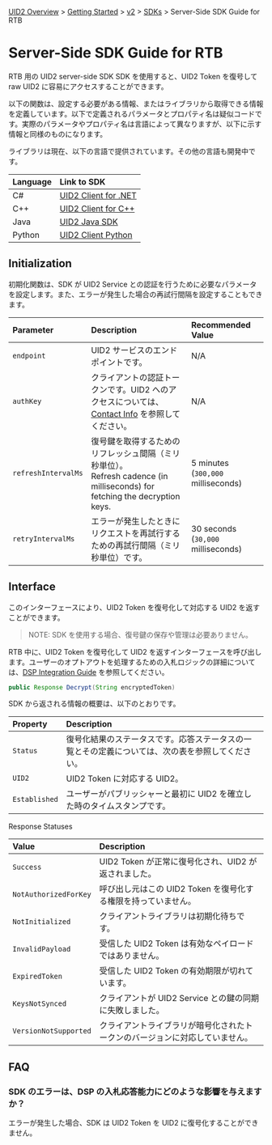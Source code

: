 [UID2 Overview](../../../README.md) > [Getting Started](../../getting-started.md) > [v2](../summary-doc-v2.md) > [SDKs](summary-sdks.md) > Server-Side SDK Guide for RTB

# Server-Side SDK Guide for RTB

RTB 用の UID2 server-side SDK SDK を使用すると、UID2 Token を復号して raw UID2 に容易にアクセスすることができます。

以下の関数は、設定する必要がある情報、またはライブラリから取得できる情報を定義しています。以下で定義されるパラメータとプロパティ名は疑似コードです。実際のパラメータやプロパティ名は言語によって異なりますが、以下に示す情報と同様のものになります。

ライブラリは現在、以下の言語で提供されています。その他の言語も開発中です。

| Language | Link to SDK                                                                                  |
| :------- | :------------------------------------------------------------------------------------------- |
| C#       | [UID2 Client for .NET](https://github.com/IABTechLab/uid2-client-net/blob/master/README.md)  |
| C++      | [UID2 Client for C++](https://github.com/IABTechLab/uid2-client-cpp11/blob/master/README.md) |
| Java     | [UID2 Java SDK](https://github.com/IABTechLab/uid2-client-java/blob/master/README.md)        |
| Python   | [UID2 Client Python](https://github.com/IABTechLab/uid2-client-python/blob/master/README.md) |

## Initialization

初期化関数は、SDK が UID2 Service との認証を行うために必要なパラメータを設定します。また、エラーが発生した場合の再試行間隔を設定することもできます。

| Parameter           | Description                                                                                                                             | Recommended Value                  |
| :------------------ | :-------------------------------------------------------------------------------------------------------------------------------------- | :--------------------------------- |
| `endpoint`          | UID2 サービスのエンドポイントです。                                                                                                     | N/A                                |
| `authKey`           | クライアントの認証トークンです。UID2 へのアクセスについては、[Contact Info](../../getting-started.md#contact-info) を参照してください。 | N/A                                |
| `refreshIntervalMs` | 復号鍵を取得するためのリフレッシュ間隔（ミリ秒単位）。<br>Refresh cadence (in milliseconds) for fetching the decryption keys.           | 5 minutes (`300,000` milliseconds) |
| `retryIntervalMs`   | エラーが発生したときにリクエストを再試行するための再試行間隔（ミリ秒単位）です。                                                        | 30 seconds (`30,000` milliseconds) |

## Interface

このインターフェースにより、UID2 Token を復号化して対応する UID2 を返すことができます。

> NOTE: SDK を使用する場合、復号鍵の保存や管理は必要ありません。

RTB 中に、UID2 Token を復号化して UID2 を返すインターフェースを呼び出します。ユーザーのオプトアウトを処理するための入札ロジックの詳細については、[DSP Integration Guide](../guides/dsp-guide.md) を参照してください。

```java
public Response Decrypt(String encryptedToken)
```

SDK から返される情報の概要は、以下のとおりです。

| Property      | Description                                                                                      |
| :------------ | :----------------------------------------------------------------------------------------------- |
| `Status`      | 復号化結果のステータスです。応答ステータスの一覧とその定義については、次の表を参照してください。 |
| `UID2`        | UID2 Token に対応する UID2。                                                                     |
| `Established` | ユーザーがパブリッシャーと最初に UID2 を確立した時のタイムスタンプです。                         |

Response Statuses

| Value                 | Description                                                                  |
| :-------------------- | :--------------------------------------------------------------------------- |
| `Success`             | UID2 Token が正常に復号化され、UID2 が返されました。                         |
| `NotAuthorizedForKey` | 呼び出し元はこの UID2 Token を復号化する権限を持っていません。               |
| `NotInitialized`      | クライアントライブラリは初期化待ちです。                                     |
| `InvalidPayload`      | 受信した UID2 Token は有効なペイロードではありません。                       |
| `ExpiredToken`        | 受信した UID2 Token の有効期限が切れています。                               |
| `KeysNotSynced`       | クライアントが UID2 Service との鍵の同期に失敗しました。                     |
| `VersionNotSupported` | クライアントライブラリが暗号化されたトークンのバージョンに対応していません。 |

## FAQ

### SDK のエラーは、DSP の入札応答能力にどのような影響を与えますか？

エラーが発生した場合、SDK は UID2 Token を UID2 に復号化することができません。

